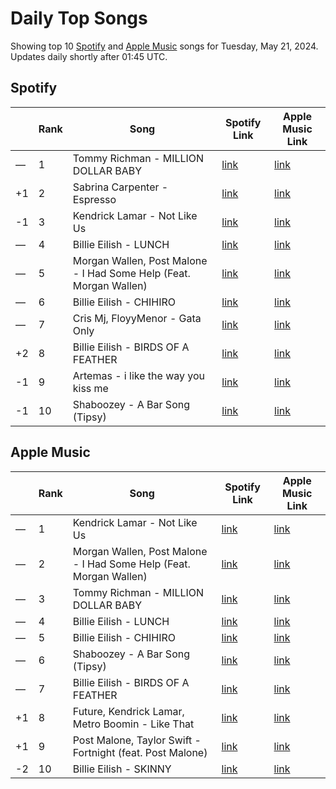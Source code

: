 # Daily Top Songs

Showing top 10 [Spotify](#spotify) and [Apple Music](#apple-music) songs for Tuesday, May 21, 2024. Updates daily shortly after 01:45 UTC.

## Spotify

|             | Rank            | Song            | Spotify Link                    | Apple Music Link                                                                             |
| ----------- | --------------- | --------------- | ------------------------------- | -------------------------------------------------------------------------------------------- |
| — | 1 | Tommy Richman - MILLION DOLLAR BABY | [link](https://open.spotify.com/track/7fzHQizxTqy8wTXwlrgPQQ) | [link](https://music.apple.com/us/song/million-dollar-baby/1743095418) |
| +1 | 2 | Sabrina Carpenter - Espresso | [link](https://open.spotify.com/track/2qSkIjg1o9h3YT9RAgYN75) | [link](https://music.apple.com/us/song/espresso/1740212434) |
| -1 | 3 | Kendrick Lamar - Not Like Us | [link](https://open.spotify.com/track/6AI3ezQ4o3HUoP6Dhudph3) | [link](https://music.apple.com/us/song/not-like-us/1744776167) |
| — | 4 | Billie Eilish - LUNCH | [link](https://open.spotify.com/track/629DixmZGHc7ILtEntuiWE) | [link](https://music.apple.com/us/song/lunch/1739659140) |
| — | 5 | Morgan Wallen, Post Malone - I Had Some Help (Feat. Morgan Wallen) | [link](https://open.spotify.com/track/7221xIgOnuakPdLqT0F3nP) | [link](https://music.apple.com/us/song/i-had-some-help-feat-morgan-wallen/1744439049) |
| — | 6 | Billie Eilish - CHIHIRO | [link](https://open.spotify.com/track/7BRD7x5pt8Lqa1eGYC4dzj) | [link](https://music.apple.com/us/song/chihiro/1739659141) |
| — | 7 | Cris Mj, FloyyMenor - Gata Only | [link](https://open.spotify.com/track/6XjDF6nds4DE2BBbagZol6) | [link](https://music.apple.com/us/song/gata-only/1727813561) |
| +2 | 8 | Billie Eilish - BIRDS OF A FEATHER | [link](https://open.spotify.com/track/6dOtVTDdiauQNBQEDOtlAB) | [link](https://music.apple.com/us/song/birds-of-a-feather/1739659142) |
| -1 | 9 | Artemas - i like the way you kiss me | [link](https://open.spotify.com/track/2GxrNKugF82CnoRFbQfzPf) | [link](https://music.apple.com/us/song/i-like-the-way-you-kiss-me/1736426869) |
| -1 | 10 | Shaboozey - A Bar Song (Tipsy) | [link](https://open.spotify.com/track/2FQrifJ1N335Ljm3TjTVVf) | [link](https://music.apple.com/us/song/a-bar-song-tipsy/1737085899) |

## Apple Music

|             | Rank            | Song            | Spotify Link                    | Apple Music Link                   |
| ----------- | --------------- | --------------- | ------------------------------- | ---------------------------------- |
| — | 1 | Kendrick Lamar - Not Like Us | [link](https://open.spotify.com/track/6AI3ezQ4o3HUoP6Dhudph3) | [link](https://music.apple.com/us/song/not-like-us/1744776167) |
| — | 2 | Morgan Wallen, Post Malone - I Had Some Help (Feat. Morgan Wallen) | [link](https://open.spotify.com/track/7221xIgOnuakPdLqT0F3nP) | [link](https://music.apple.com/us/song/i-had-some-help-feat-morgan-wallen/1744439049) |
| — | 3 | Tommy Richman - MILLION DOLLAR BABY | [link](https://open.spotify.com/track/7fzHQizxTqy8wTXwlrgPQQ) | [link](https://music.apple.com/us/song/million-dollar-baby/1743095418) |
| — | 4 | Billie Eilish - LUNCH | [link](https://open.spotify.com/track/629DixmZGHc7ILtEntuiWE) | [link](https://music.apple.com/us/song/lunch/1739659140) |
| — | 5 | Billie Eilish - CHIHIRO | [link](https://open.spotify.com/track/7BRD7x5pt8Lqa1eGYC4dzj) | [link](https://music.apple.com/us/song/chihiro/1739659141) |
| — | 6 | Shaboozey - A Bar Song (Tipsy) | [link](https://open.spotify.com/track/2FQrifJ1N335Ljm3TjTVVf) | [link](https://music.apple.com/us/song/a-bar-song-tipsy/1737085899) |
| — | 7 | Billie Eilish - BIRDS OF A FEATHER | [link](https://open.spotify.com/track/6dOtVTDdiauQNBQEDOtlAB) | [link](https://music.apple.com/us/song/birds-of-a-feather/1739659142) |
| +1 | 8 | Future, Kendrick Lamar, Metro Boomin - Like That | [link](https://open.spotify.com/track/2tudvzsrR56uom6smgOcSf) | [link](https://music.apple.com/us/song/like-that/1737150439) |
| +1 | 9 | Post Malone, Taylor Swift - Fortnight (feat. Post Malone) | [link](https://open.spotify.com/track/2OzhQlSqBEmt7hmkYxfT6m) | [link](https://music.apple.com/us/song/fortnight-feat-post-malone/1742057775) |
| -2 | 10 | Billie Eilish - SKINNY | [link](https://open.spotify.com/track/1CsMKhwEmNnmvHUuO5nryA) | [link](https://music.apple.com/us/song/skinny/1739659137) |

